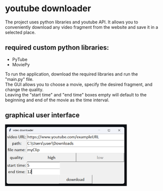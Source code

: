 # youtube downloader
The project uses python libraries and youtube API. It allows you to conveniently download any video fragment from the website and save it in a selected place.

## required custom python libraries:
- PyTube
- MoviePy

To run the application, download the required libraries and run the "main.py" file. <br>
The GUI allows you to choose a movie, specify the desired fragment, and change the quality. <br>
Leaving the "start time" and "end time" boxes empty will default to the beginning and end of the movie as the time interval.

## graphical user interface
<img src="https://github.com/OskarSzafer/youtube_downloader/blob/main/GUI.png" width="400">
